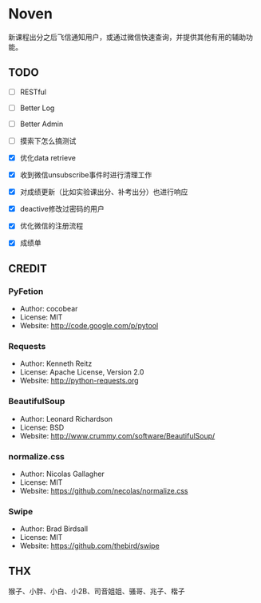 # Noven

新课程出分之后飞信通知用户，或通过微信快速查询，并提供其他有用的辅助功能。


## TODO

* [ ] RESTful
* [ ] Better Log
* [ ] Better Admin
* [ ] 摸索下怎么搞测试
* [x] 优化data retrieve
* [x] 收到微信unsubscribe事件时进行清理工作
* [x] 对成绩更新（比如实验课出分、补考出分）也进行响应
* [x] deactive修改过密码的用户
* [x] 优化微信的注册流程
* [x] 成绩单


## CREDIT

### PyFetion
*   Author: cocobear
*   License: MIT
*   Website: <http://code.google.com/p/pytool>

### Requests
*   Author: Kenneth Reitz
*   License: Apache License, Version 2.0
*   Website: <http://python-requests.org>

### BeautifulSoup
*   Author: Leonard Richardson
*   License: BSD
*   Website: <http://www.crummy.com/software/BeautifulSoup/>

### normalize.css
*   Author: Nicolas Gallagher
*   License: MIT
*   Website: <https://github.com/necolas/normalize.css>

### Swipe
*   Author: Brad Birdsall
*   License: MIT
*   Website: <https://github.com/thebird/swipe>


## THX
猴子、小胖、小白、小2B、司音姐姐、骚哥、兆子、楷子
